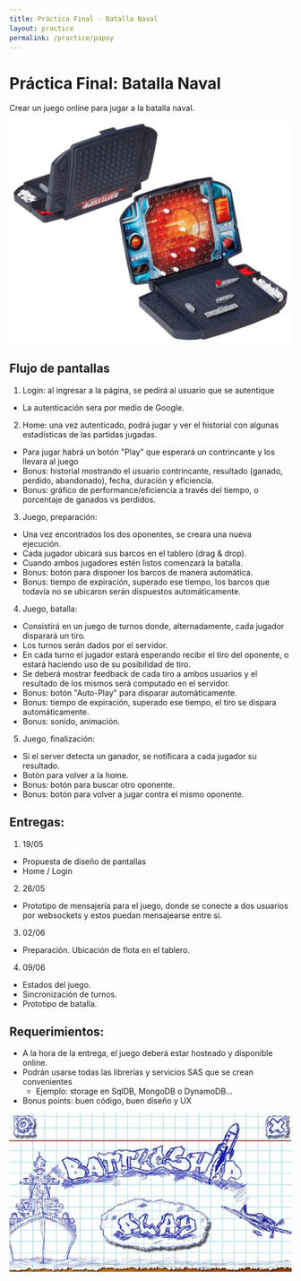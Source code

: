 ```yaml
---
title: Práctica Final - Batalla Naval
layout: practice
permalink: /practice/papoy
---
```


# Práctica Final: Batalla Naval

Crear un juego online para jugar a la batalla naval.

![Batalla Naval](../10-papoy/battleship.jpg)

## Flujo de pantallas

1. Login: al ingresar a la página, se pedirá al usuario que se autentique
  - La autenticación sera por medio de Google.
2. Home: una vez autenticado, podrá jugar y ver el historial con algunas estadísticas de las partidas jugadas.
  - Para jugar habrá un botón "Play" que esperará un contrincante y los llevara al juego
  - Bonus: historial mostrando el usuario contrincante, resultado (ganado, perdido, abandonado), fecha, duración y eficiencia.
  - Bonus: gráfico de performance/eficiencia a través del tiempo, o porcentaje de ganados vs perdidos.
3. Juego, preparación:
  - Una vez encontrados los dos oponentes, se creara una nueva ejecución.
  - Cada jugador ubicará sus barcos en el tablero (drag & drop).
  - Cuando ambos jugadores estén listos comenzará la batalla.
  - Bonus: botón para disponer los barcos de manera automática.
  - Bonus: tiempo de expiración, superado ese tiempo, los barcos que todavía no se ubicaron serán dispuestos automáticamente.
4. Juego, batalla:
  - Consistirá en un juego de turnos donde, alternadamente, cada jugador disparará un tiro.
  - Los turnos serán dados por el servidor.
  - En cada turno el jugador estará esperando recibir el tiro del oponente, o estará haciendo uso de su posibilidad de tiro.
  - Se deberá mostrar feedback de cada tiro a ambos usuarios y el resultado de los mismos será computado en el servidor.
  - Bonus: botón "Auto-Play" para disparar automáticamente.
  - Bonus: tiempo de expiración, superado ese tiempo, el tiro se dispara automáticamente.
  - Bonus: sonido, animación.
5. Juego, finalización:
  - Si el server detecta un ganador, se notificara a cada jugador su resultado.
  - Botón para volver a la home.
  - Bonus: botón para buscar otro oponente.  
  - Bonus: botón para volver a jugar contra el mismo oponente.

## Entregas:

1. 19/05
  - Propuesta de diseño de pantallas
  - Home / Login
2. 26/05
  - Prototipo de mensajería para el juego, donde se conecte a dos usuarios por websockets y estos puedan mensajearse entre si.
3. 02/06
  - Preparación. Ubicación de flota en el tablero.
4. 09/06
  - Estados del juego.
  - Sincronización de turnos.
  - Prototipo de batalla.
<!--6. 16/06
  - Batalla.
7. 17/06
  - Finalización.
8. 23/06
  - Deployment.
9. 30/06
  - Presentación. -->


## Requerimientos:

- A la hora de la entrega, el juego deberá estar hosteado y disponible online.
- Podrán usarse todas las librerías y servicios SAS que se crean convenientes
  - Ejemplo: storage en SqlDB, MongoDB o DynamoDB...
- Bonus points: buen código, buen diseño y UX

![Batalla Naval](../10-papoy/paper.jpg)
